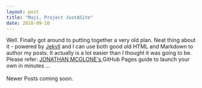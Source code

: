 ```yaml
---
layout: post
title: "Maji, Project JustASite"
date: 2018-09-10
---
```


Well. Finally got around to putting together a very old plan. Neat thing about it - powered by [Jekyll](http://jekyllrb.com) and I can use both good old HTML and  Markdown to author my posts. It actually is a lot easier than I thought it was going to be. Please refer: <a href="http://jmcglone.com/guides/github-pages/">JONATHAN MCGLONE's  </a> GitHub Pages guide to launch your own in minutes ... <br><br>
Newer Posts coming soon.
